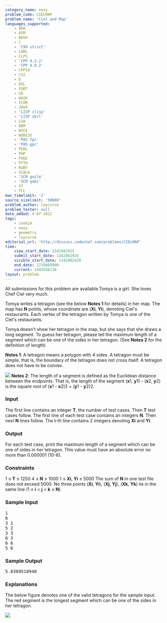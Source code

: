 ```yaml
---
category_name: easy
problem_code: CIELMAP
problem_name: 'Ciel and Map'
languages_supported:
    - ADA
    - ASM
    - BASH
    - C
    - 'C99 strict'
    - CAML
    - CLPS
    - 'CPP 4.3.2'
    - 'CPP 4.9.2'
    - CPP14
    - CS2
    - D
    - ERL
    - FORT
    - GO
    - HASK
    - ICON
    - JAVA
    - 'LISP clisp'
    - 'LISP sbcl'
    - LUA
    - NEM
    - NICE
    - NODEJS
    - 'PAS fpc'
    - 'PAS gpc'
    - PERL
    - PHP
    - PIKE
    - PYTH
    - RUBY
    - SCALA
    - 'SCM guile'
    - 'SCM qobi'
    - ST
    - TCL
max_timelimit: '2'
source_sizelimit: '50000'
problem_author: laycurse
problem_tester: null
date_added: 4-07-2012
tags:
    - cook24
    - easy
    - geometry
    - laycurse
editorial_url: 'http://discuss.codechef.com/problems/CIELMAP'
time:
    view_start_date: 1342982925
    submit_start_date: 1342982925
    visible_start_date: 1342982428
    end_date: 1735669800
    current: 1493558130
layout: problem
---
```

All submissions for this problem are available.Tomya is a girl. She loves Chef Ciel very much.

Tomya writes a tetragon (see the below **Notes 1** for details) in her map. The map has **N** points, whose coordinate are (**Xi**, **Yi**), denoting Ciel's restaurants. Each vertex of the tetragon written by Tomya is one of the Ciel's restaurants.

Tomya doesn't show her tetragon in the map, but she says that she draws a long segment. To guess her tetragon, please tell the maximum length of a segment which can be one of the sides in her tetragon. (See **Notes 2** for the definition of length)

**Notes 1**:
A tetragon means a polygon with 4 sides.
A tetragon must be simple, that is, the boundary of the tetragon does not cross itself.
A tetragon does not have to be convex.

![](http://www.codechef.com/download/CIELMAP2.png)
**Notes 2**:
The length of a segment is defined as the Euclidean distance between the endpoints. That is, the length of the segment (**x**1, **y**1) - (**x**2, **y**2) is the square root of (**x**1 - **x**2)2 + (**y**1 - **y**2)2.

### Input

The first line contains an integer **T**, the number of test cases. Then **T** test cases follow. The first line of each test case contains an integers **N**. Then next **N** lines follow. The **i**-th line contains 2 integers denoting **Xi** and **Yi**.

### Output

For each test case, print the maximum length of a segment which can be one of sides in her tetragon. This value must have an absolute error no more than 0.000001 (10-6).

### Constraints

1 ≤ **T** ≤ 1250
4 ≤ **N** ≤ 1000
1 ≤ **Xi**, **Yi** ≤ 5000
The sum of **N** in one test file does not exceed 5000.
No three points (**Xi**, **Yi**), (**Xj**, **Yj**), (**Xk**, **Yk**) lie in the same line (1 ≤ **i** < **j** < **k** ≤ **N**)

### Sample Input

<pre>1
6
3 1
5 2
3 3
6 3
6 6
5 6
</pre>
### Sample Output

<pre>5.8309518948
</pre>
### Explanations

The below figure denotes one of the valid tetragons for the sample input. The red segment is the longest segment which can be one of the sides in her tetragon.

![](http://www.codechef.com/download/CIELMAP.png)
